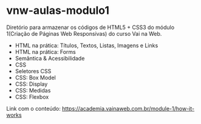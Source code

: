 # vnw-aulas-modulo1
Diretório para armazenar os códigos de HTML5 + CSS3 do módulo 1(Criação de Páginas Web Responsivas) do curso Vai na Web.

- HTML na prática: Títulos, Textos, Listas, Imagens e Links
- HTML na prática: Forms
- Semântica & Acessibilidade
- CSS
- Seletores CSS
- CSS: Box Model
- CSS: Display
- CSS: Medidas
- CSS: Flexbox

Link com o conteúdo: https://academia.vainaweb.com.br/module-1/how-it-works
